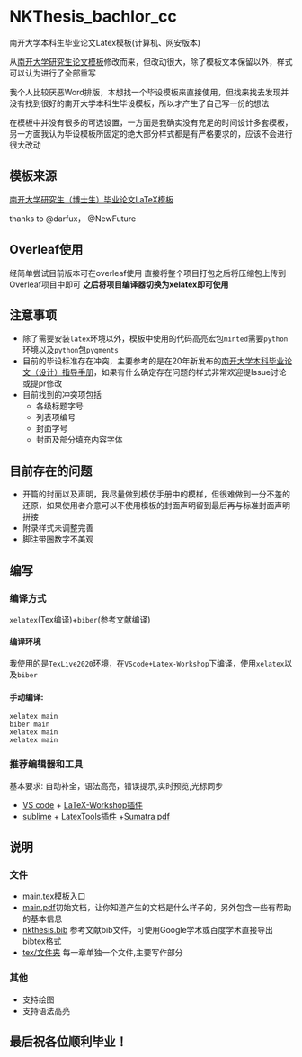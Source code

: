 # NKThesis_bachlor_cc
南开大学本科生毕业论文Latex模板(计算机、网安版本)

从[南开大学研究生论文模板](https://github.com/NewFuture/NKThesis)修改而来，但改动很大，除了模板文本保留以外，样式可以认为进行了全部重写

我个人比较厌恶Word排版，本想找一个毕设模板来直接使用，但找来找去发现并没有找到很好的南开大学本科生毕设模板，所以才产生了自己写一份的想法

在模板中并没有很多的可选设置，一方面是我确实没有充足的时间设计多套模板，另一方面我认为毕设模板所固定的绝大部分样式都是有严格要求的，应该不会进行很大改动
## 模板来源
[南开大学研究生（博士生）毕业论文LaTeX模板](https://github.com/NewFuture/NKThesis)

thanks to @darfux， @NewFuture

## Overleaf使用
经简单尝试目前版本可在overleaf使用 直接将整个项目打包之后将压缩包上传到Overleaf项目中即可 **之后将项目编译器切换为xelatex即可使用**

## 注意事项
- 除了需要安装`latex`环境以外，模板中使用的代码高亮宏包`minted`需要`python`环境以及`python`包`pygments`
- 目前的毕设标准存在冲突，主要参考的是在20年新发布的[南开大学本科毕业论文（设计）指导手册](https://cc.nankai.edu.cn/2020/1119/c13295a318941/page.htm)，如果有什么确定存在问题的样式非常欢迎提Issue讨论或提pr修改
- 目前找到的冲突项包括
  - 各级标题字号
  - 列表项编号
  - 封面字号
  - 封面及部分填充内容字体 
## 目前存在的问题
- 开篇的封面以及声明，我尽量做到模仿手册中的模样，但很难做到一分不差的还原，如果使用者介意可以不使用模板的封面声明留到最后再与标准封面声明拼接
- 附录样式未调整完善
- 脚注带圈数字不美观
## 编写

### 编译方式
`xelatex`(Tex编译)+`biber`(参考文献编译)

#### 编译环境

我使用的是`TexLive2020`环境，在`VScode+Latex-Workshop`下编译，使用`xelatex`以及`biber`

#### 手动编译:

```
xelatex main
biber main
xelatex main
xelatex main
```

### 推荐编辑器和工具

基本要求: 自动补全，语法高亮，错误提示,实时预览,光标同步

* [VS code](https://code.visualstudio.com/) + [LaTeX-Workshop插件](https://github.com/James-Yu/LaTeX-Workshop)
* [sublime](https://www.sublimetext.com/) + [LatexTools插件](https://github.com/SublimeText/LaTeXTools) +[Sumatra pdf](https://www.sumatrapdfreader.org/download-free-pdf-viewer.html)

## 说明

### 文件
* [main.tex](main.tex)模板入口
* [main.pdf](main.pdf)初始文档，让你知道产生的文档是什么样子的，另外包含一些有帮助的基本信息
* [nkthesis.bib](nkthesis.bib) 参考文献bib文件，可使用Google学术或百度学术直接导出bibtex格式
* [tex/文件夹](tex/) 每一章单独一个文件,主要写作部分

### 其他

* 支持绘图
* 支持语法高亮

## 最后祝各位顺利毕业！